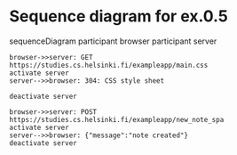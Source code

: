 # Sequence diagram for ex.0.5

sequenceDiagram
    participant browser
    participant server

    browser->>server: GET https://studies.cs.helsinki.fi/exampleapp/main.css
    activate server
    server-->>browser: 304: CSS style sheet

    deactivate server

    browser->>server: POST https://studies.cs.helsinki.fi/exampleapp/new_note_spa
    activate server
    server-->>browser: {"message":"note created"}
    deactivate server

